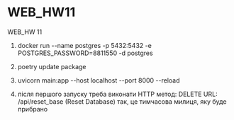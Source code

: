# WEB_HW11
WEB_HW 11

1. docker run --name postgres -p 5432:5432 -e POSTGRES_PASSWORD=8811550 -d postgres

2. poetry update package

3. uvicorn main:app --host localhost --port 8000 --reload

4. після першого запуску треба виконати 
        HTTP метод: DELETE
        URL: /api/reset_base (Reset Database)
    так, це тимчасова милиця, яку буде прибрано

